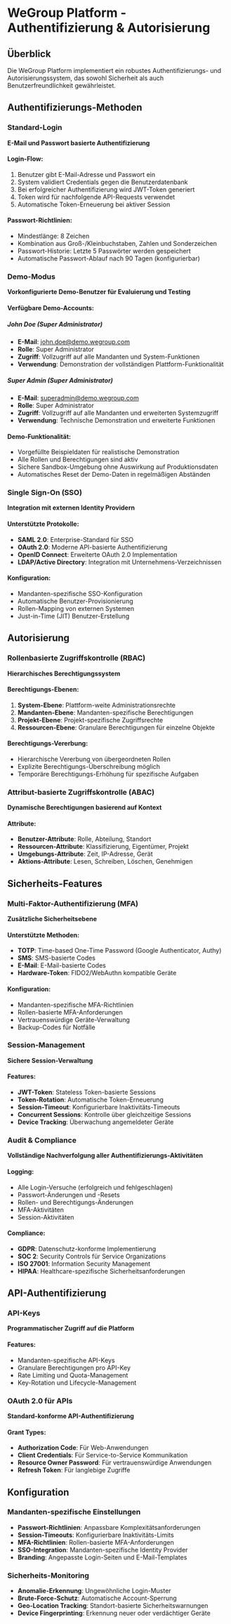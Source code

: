 # WeGroup Platform - Authentifizierung & Autorisierung

## Überblick

Die WeGroup Platform implementiert ein robustes Authentifizierungs- und Autorisierungssystem, das sowohl Sicherheit als auch Benutzerfreundlichkeit gewährleistet.

## Authentifizierungs-Methoden

### Standard-Login
**E-Mail und Passwort basierte Authentifizierung**

#### Login-Flow:
1. Benutzer gibt E-Mail-Adresse und Passwort ein
2. System validiert Credentials gegen die Benutzerdatenbank
3. Bei erfolgreicher Authentifizierung wird JWT-Token generiert
4. Token wird für nachfolgende API-Requests verwendet
5. Automatische Token-Erneuerung bei aktiver Session

#### Passwort-Richtlinien:
- Mindestlänge: 8 Zeichen
- Kombination aus Groß-/Kleinbuchstaben, Zahlen und Sonderzeichen
- Passwort-Historie: Letzte 5 Passwörter werden gespeichert
- Automatische Passwort-Ablauf nach 90 Tagen (konfigurierbar)

### Demo-Modus
**Vorkonfigurierte Demo-Benutzer für Evaluierung und Testing**

#### Verfügbare Demo-Accounts:

##### John Doe (Super Administrator)
- **E-Mail**: john.doe@demo.wegroup.com
- **Rolle**: Super Administrator
- **Zugriff**: Vollzugriff auf alle Mandanten und System-Funktionen
- **Verwendung**: Demonstration der vollständigen Plattform-Funktionalität

##### Super Admin (Super Administrator)
- **E-Mail**: superadmin@demo.wegroup.com
- **Rolle**: Super Administrator
- **Zugriff**: Vollzugriff auf alle Mandanten und erweiterten Systemzugriff
- **Verwendung**: Technische Demonstration und erweiterte Funktionen

#### Demo-Funktionalität:
- Vorgefüllte Beispieldaten für realistische Demonstration
- Alle Rollen und Berechtigungen sind aktiv
- Sichere Sandbox-Umgebung ohne Auswirkung auf Produktionsdaten
- Automatisches Reset der Demo-Daten in regelmäßigen Abständen

### Single Sign-On (SSO)
**Integration mit externen Identity Providern**

#### Unterstützte Protokolle:
- **SAML 2.0**: Enterprise-Standard für SSO
- **OAuth 2.0**: Moderne API-basierte Authentifizierung
- **OpenID Connect**: Erweiterte OAuth 2.0 Implementation
- **LDAP/Active Directory**: Integration mit Unternehmens-Verzeichnissen

#### Konfiguration:
- Mandanten-spezifische SSO-Konfiguration
- Automatische Benutzer-Provisionierung
- Rollen-Mapping von externen Systemen
- Just-in-Time (JIT) Benutzer-Erstellung

## Autorisierung

### Rollenbasierte Zugriffskontrolle (RBAC)
**Hierarchisches Berechtigungssystem**

#### Berechtigungs-Ebenen:
1. **System-Ebene**: Plattform-weite Administrationsrechte
2. **Mandanten-Ebene**: Mandanten-spezifische Berechtigungen
3. **Projekt-Ebene**: Projekt-spezifische Zugriffsrechte
4. **Ressourcen-Ebene**: Granulare Berechtigungen für einzelne Objekte

#### Berechtigungs-Vererbung:
- Hierarchische Vererbung von übergeordneten Rollen
- Explizite Berechtigungs-Überschreibung möglich
- Temporäre Berechtigungs-Erhöhung für spezifische Aufgaben

### Attribut-basierte Zugriffskontrolle (ABAC)
**Dynamische Berechtigungen basierend auf Kontext**

#### Attribute:
- **Benutzer-Attribute**: Rolle, Abteilung, Standort
- **Ressourcen-Attribute**: Klassifizierung, Eigentümer, Projekt
- **Umgebungs-Attribute**: Zeit, IP-Adresse, Gerät
- **Aktions-Attribute**: Lesen, Schreiben, Löschen, Genehmigen

## Sicherheits-Features

### Multi-Faktor-Authentifizierung (MFA)
**Zusätzliche Sicherheitsebene**

#### Unterstützte Methoden:
- **TOTP**: Time-based One-Time Password (Google Authenticator, Authy)
- **SMS**: SMS-basierte Codes
- **E-Mail**: E-Mail-basierte Codes
- **Hardware-Token**: FIDO2/WebAuthn kompatible Geräte

#### Konfiguration:
- Mandanten-spezifische MFA-Richtlinien
- Rollen-basierte MFA-Anforderungen
- Vertrauenswürdige Geräte-Verwaltung
- Backup-Codes für Notfälle

### Session-Management
**Sichere Session-Verwaltung**

#### Features:
- **JWT-Token**: Stateless Token-basierte Sessions
- **Token-Rotation**: Automatische Token-Erneuerung
- **Session-Timeout**: Konfigurierbare Inaktivitäts-Timeouts
- **Concurrent Sessions**: Kontrolle über gleichzeitige Sessions
- **Device Tracking**: Überwachung angemeldeter Geräte

### Audit & Compliance
**Vollständige Nachverfolgung aller Authentifizierungs-Aktivitäten**

#### Logging:
- Alle Login-Versuche (erfolgreich und fehlgeschlagen)
- Passwort-Änderungen und -Resets
- Rollen- und Berechtigungs-Änderungen
- MFA-Aktivitäten
- Session-Aktivitäten

#### Compliance:
- **GDPR**: Datenschutz-konforme Implementierung
- **SOC 2**: Security Controls für Service Organizations
- **ISO 27001**: Information Security Management
- **HIPAA**: Healthcare-spezifische Sicherheitsanforderungen

## API-Authentifizierung

### API-Keys
**Programmatischer Zugriff auf die Platform**

#### Features:
- Mandanten-spezifische API-Keys
- Granulare Berechtigungen pro API-Key
- Rate Limiting und Quota-Management
- Key-Rotation und Lifecycle-Management

### OAuth 2.0 für APIs
**Standard-konforme API-Authentifizierung**

#### Grant Types:
- **Authorization Code**: Für Web-Anwendungen
- **Client Credentials**: Für Service-to-Service Kommunikation
- **Resource Owner Password**: Für vertrauenswürdige Anwendungen
- **Refresh Token**: Für langlebige Zugriffe

## Konfiguration

### Mandanten-spezifische Einstellungen
- **Passwort-Richtlinien**: Anpassbare Komplexitätsanforderungen
- **Session-Timeouts**: Konfigurierbare Inaktivitäts-Limits
- **MFA-Richtlinien**: Rollen-basierte MFA-Anforderungen
- **SSO-Integration**: Mandanten-spezifische Identity Provider
- **Branding**: Angepasste Login-Seiten und E-Mail-Templates

### Sicherheits-Monitoring
- **Anomalie-Erkennung**: Ungewöhnliche Login-Muster
- **Brute-Force-Schutz**: Automatische Account-Sperrung
- **Geo-Location Tracking**: Standort-basierte Sicherheitswarnungen
- **Device Fingerprinting**: Erkennung neuer oder verdächtiger Geräte